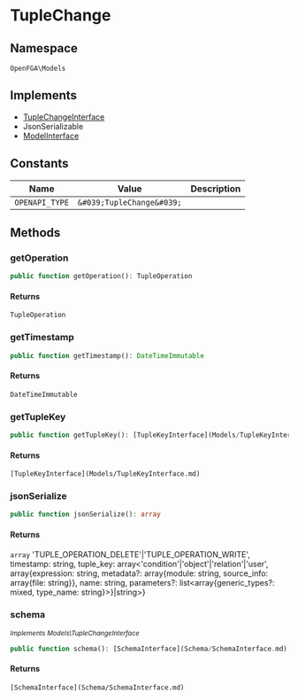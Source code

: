 # TupleChange


## Namespace
`OpenFGA\Models`

## Implements
* [TupleChangeInterface](Models/TupleChangeInterface.md)
* JsonSerializable
* [ModelInterface](Models/ModelInterface.md)

## Constants
| Name | Value | Description |
|------|-------|-------------|
| `OPENAPI_TYPE` | `&#039;TupleChange&#039;` |  |


## Methods
### getOperation


```php
public function getOperation(): TupleOperation
```



#### Returns
`TupleOperation`

### getTimestamp


```php
public function getTimestamp(): DateTimeImmutable
```



#### Returns
`DateTimeImmutable`

### getTupleKey


```php
public function getTupleKey(): [TupleKeyInterface](Models/TupleKeyInterface.md)
```



#### Returns
`[TupleKeyInterface](Models/TupleKeyInterface.md)`

### jsonSerialize


```php
public function jsonSerialize(): array
```



#### Returns
`array`
 &#039;TUPLE_OPERATION_DELETE&#039;|&#039;TUPLE_OPERATION_WRITE&#039;, timestamp: string, tuple_key: array&lt;&#039;condition&#039;|&#039;object&#039;|&#039;relation&#039;|&#039;user&#039;, array{expression: string, metadata?: array{module: string, source_info: array{file: string}}, name: string, parameters?: list&lt;array{generic_types?: mixed, type_name: string}&gt;}|string&gt;}

### schema

*<small>Implements Models\TupleChangeInterface</small>*  

```php
public function schema(): [SchemaInterface](Schema/SchemaInterface.md)
```



#### Returns
`[SchemaInterface](Schema/SchemaInterface.md)`

